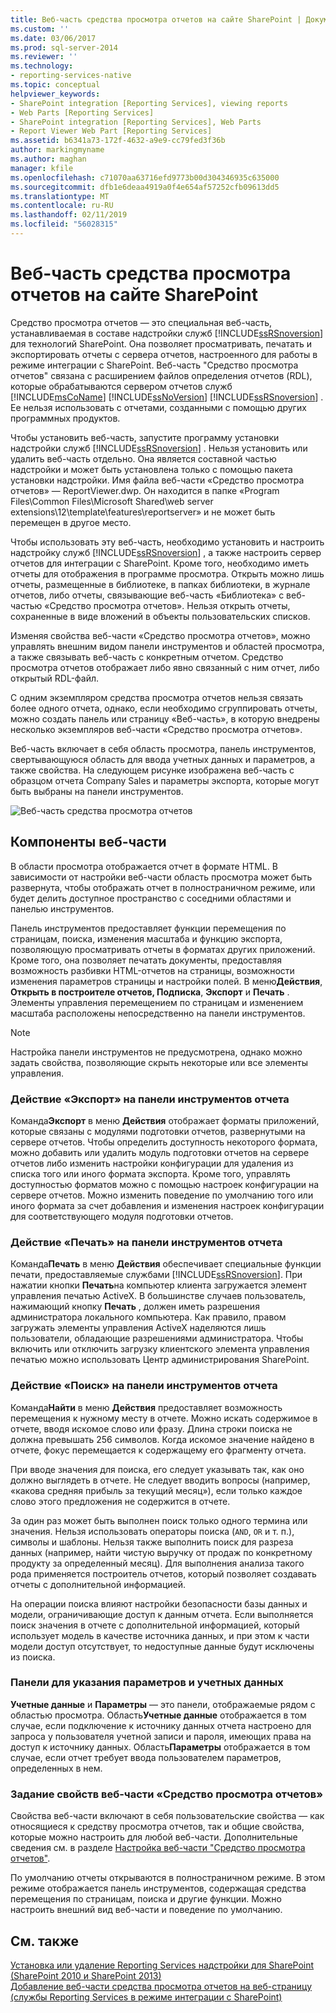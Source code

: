 ```yaml
---
title: Веб-часть средства просмотра отчетов на сайте SharePoint | Документация Майкрософт
ms.custom: ''
ms.date: 03/06/2017
ms.prod: sql-server-2014
ms.reviewer: ''
ms.technology:
- reporting-services-native
ms.topic: conceptual
helpviewer_keywords:
- SharePoint integration [Reporting Services], viewing reports
- Web Parts [Reporting Services]
- SharePoint integration [Reporting Services], Web Parts
- Report Viewer Web Part [Reporting Services]
ms.assetid: b6341a73-172f-4632-a9e9-cc79fed3f36b
author: markingmyname
ms.author: maghan
manager: kfile
ms.openlocfilehash: c71070aa63716efd9773b00d304346935c635000
ms.sourcegitcommit: dfb1e6deaa4919a0f4e654af57252cfb09613dd5
ms.translationtype: MT
ms.contentlocale: ru-RU
ms.lasthandoff: 02/11/2019
ms.locfileid: "56028315"
---
```

# <a name="report-viewer-web-part-on-a-sharepoint-site"></a>Веб-часть средства просмотра отчетов на сайте SharePoint
  Средство просмотра отчетов — это специальная веб-часть, устанавливаемая в составе надстройки служб [!INCLUDE[ssRSnoversion](../includes/ssrsnoversion-md.md)] для технологий SharePoint. Она позволяет просматривать, печатать и экспортировать отчеты с сервера отчетов, настроенного для работы в режиме интеграции с SharePoint. Веб-часть "Средство просмотра отчетов" связана с расширением файлов определения отчетов (RDL), которые обрабатываются сервером отчетов служб [!INCLUDE[msCoName](../includes/msconame-md.md)] [!INCLUDE[ssNoVersion](../includes/ssnoversion-md.md)] [!INCLUDE[ssRSnoversion](../includes/ssrsnoversion-md.md)] . Ее нельзя использовать с отчетами, созданными с помощью других программных продуктов.  
  
 Чтобы установить веб-часть, запустите программу установки надстройки служб [!INCLUDE[ssRSnoversion](../includes/ssrsnoversion-md.md)] . Нельзя установить или удалить веб-часть отдельно. Она является составной частью надстройки и может быть установлена только с помощью пакета установки надстройки. Имя файла веб-части «Средство просмотра отчетов» — ReportViewer.dwp. Он находится в папке «Program Files\Common Files\Microsoft Shared\web server extensions\12\template\features\reportserver» и не может быть перемещен в другое место.  
  
 Чтобы использовать эту веб-часть, необходимо установить и настроить надстройку служб [!INCLUDE[ssRSnoversion](../includes/ssrsnoversion-md.md)] , а также настроить сервер отчетов для интеграции с SharePoint. Кроме того, необходимо иметь отчеты для отображения в программе просмотра. Открыть можно лишь отчеты, размещенные в библиотеке, в папках библиотеки, в журнале отчетов, либо отчеты, связывающие веб-часть «Библиотека» с веб-частью «Средство просмотра отчетов». Нельзя открыть отчеты, сохраненные в виде вложений в объекты пользовательских списков.  
  
 Изменяя свойства веб-части «Средство просмотра отчетов», можно управлять внешним видом панели инструментов и областей просмотра, а также связывать веб-часть с конкретным отчетом. Средство просмотра отчетов отображает либо явно связанный с ним отчет, либо открытый RDL-файл.  
  
 С одним экземпляром средства просмотра отчетов нельзя связать более одного отчета, однако, если необходимо сгруппировать отчеты, можно создать панель или страницу «Веб-часть», в которую внедрены несколько экземпляров веб-части «Средство просмотра отчетов».  
  
 Веб-часть включает в себя область просмотра, панель инструментов, свертывающуюся область для ввода учетных данных и параметров, а также свойства. На следующем рисунке изображена веб-часть с образцом отчета Company Sales и параметры экспорта, которые могут быть выбраны на панели инструментов.  
  
 ![Веб-часть средства просмотра отчетов](media/rs-sharepointrvwebpart.gif "веб-часть средства просмотра отчетов")  
  
## <a name="web-part-components"></a>Компоненты веб-части  
 В области просмотра отображается отчет в формате HTML. В зависимости от настройки веб-части область просмотра может быть развернута, чтобы отображать отчет в полностраничном режиме, или будет делить доступное пространство с соседними областями и панелью инструментов.  
  
 Панель инструментов предоставляет функции перемещения по страницам, поиска, изменения масштаба и функцию экспорта, позволяющую просматривать отчеты в форматах других приложений. Кроме того, она позволяет печатать документы, предоставляя возможность разбивки HTML-отчетов на страницы, возможности изменения параметров страницы и настройки полей. В меню**Действия**, **Открыть в построителе отчетов, Подписка**, **Экспорт** и **Печать** . Элементы управления перемещением по страницам и изменением масштаба расположены непосредственно на панели инструментов.  
  
> [!NOTE]  
>  Настройка панели инструментов не предусмотрена, однако можно задать свойства, позволяющие скрыть некоторые или все элементы управления.  
  
### <a name="export-action-on-the-report-toolbar"></a>Действие «Экспорт» на панели инструментов отчета  
 Команда**Экспорт** в меню **Действия** отображает форматы приложений, которые связаны с модулями подготовки отчетов, развернутыми на сервере отчетов. Чтобы определить доступность некоторого формата, можно добавить или удалить модуль подготовки отчетов на сервере отчетов либо изменить настройки конфигурации для удаления из списка того или иного формата экспорта. Кроме того, управлять доступностью форматов можно с помощью настроек конфигурации на сервере отчетов. Можно изменить поведение по умолчанию того или иного формата за счет добавления и изменения настроек конфигурации для соответствующего модуля подготовки отчетов.  
  
### <a name="print-action-on-the-report-toolbar"></a>Действие «Печать» на панели инструментов отчета  
 Команда**Печать** в меню **Действия** обеспечивает специальные функции печати, предоставляемые службами [!INCLUDE[ssRSnoversion](../includes/ssrsnoversion-md.md)]. При нажатии кнопки **Печать**на компьютер клиента загружается элемент управления печатью ActiveX. В большинстве случаев пользователь, нажимающий кнопку **Печать** , должен иметь разрешения администратора локального компьютера. Как правило, правом загружать элементы управления ActiveX наделяются лишь пользователи, обладающие разрешениями администратора. Чтобы включить или отключить загрузку клиентского элемента управления печатью можно использовать Центр администрирования SharePoint.  
  
### <a name="find-action-on-the-report-toolbar"></a>Действие «Поиск» на панели инструментов отчета  
 Команда**Найти** в меню **Действия** предоставляет возможность перемещения к нужному месту в отчете. Можно искать содержимое в отчете, вводя искомое слово или фразу. Длина строки поиска не должна превышать 256 символов. Когда искомое значение найдено в отчете, фокус перемещается к содержащему его фрагменту отчета.  
  
 При вводе значения для поиска, его следует указывать так, как оно должно выглядеть в отчете. Не следует вводить вопросы (например, «какова средняя прибыль за текущий месяц»), если только каждое слово этого предложения не содержится в отчете.  
  
 За один раз может быть выполнен поиск только одного термина или значения. Нельзя использовать операторы поиска (`AND`, `OR` и т. п.), символы и шаблоны. Нельзя также выполнить поиск для разреза данных (например, найти чистую выручку от продаж по конкретному продукту за определенный месяц). Для выполнения анализа такого рода применяется построитель отчетов, который позволяет создавать отчеты с дополнительной информацией.  
  
 На операции поиска влияют настройки безопасности базы данных и модели, ограничивающие доступ к данным отчета. Если выполняется поиск значения в отчете с дополнительной информацией, который использует модель в качестве источника данных, и при этом к части модели доступ отсутствует, то недоступные данные будут исключены из поиска.  
  
### <a name="panes-for-specifying-credentials-and-parameters"></a>Панели для указания параметров и учетных данных  
 **Учетные данные** и **Параметры** — это панели, отображаемые рядом с областью просмотра. Область**Учетные данные** отображается в том случае, если подключение к источнику данных отчета настроено для запроса у пользователя учетной записи и пароля, имеющих права на доступ к источнику данных. Область**Параметры** отображается в том случае, если отчет требует ввода пользователем параметров, определенных в нем.  
  
### <a name="setting-properties-on-the-report-viewer-web-part"></a>Задание свойств веб-части «Средство просмотра отчетов»  
 Свойства веб-части включают в себя пользовательские свойства — как относящиеся к средству просмотра отчетов, так и общие свойства, которые можно настроить для любой веб-части. Дополнительные сведения см. в разделе [Настройка веб-части "Средство просмотра отчетов"](../../2014/reporting-services/customize-the-report-viewer-web-part.md).  
  
 По умолчанию отчеты открываются в полностраничном режиме. В этом режиме отображается панель инструментов, содержащая средства перемещения по страницам, поиска и другие функции. Можно настроить внешний вид веб-части и поведение по умолчанию.  
  
## <a name="see-also"></a>См. также  
 [Установка или удаление Reporting Services надстройки для SharePoint &#40;SharePoint 2010 и SharePoint 2013&#41;](install-windows/install-or-uninstall-the-reporting-services-add-in-for-sharepoint.md)   
 [Добавление веб-части средства просмотра отчетов на веб-страницу (службы Reporting Services в режиме интеграции с SharePoint)](report-server-sharepoint/add-reporting-services-content-types-to-a-sharepoint-library.md)  
  
  
